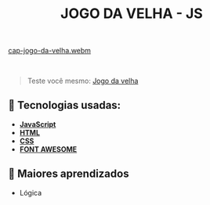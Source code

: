 <h1 align=center> JOGO DA VELHA - JS </h1>

<br>

[cap-jogo-da-velha.webm](https://github.com/RonaldoFidelis/jogo-da-velha/assets/92171641/cbfb3939-9dbd-4b9b-91bb-1e78b3b4d62c)

<br>

> Teste você mesmo: <a href="https://dazzling-sorbet-2ea073.netlify.app/" target="_blank"> Jogo da velha </a>

## 🚀 Tecnologias usadas:

* **[ JavaScript ](https://developer.mozilla.org/en-US/docs/Web/JavaScript)**
* **[ HTML ](https://developer.mozilla.org/pt-BR/docs/Web/HTML)**
* **[ CSS ](https://developer.mozilla.org/pt-BR/docs/Web/CSS)**
* **[ FONT AWESOME ](https://fontawesome.com/)**

## 📝 Maiores aprendizados

* Lógica

